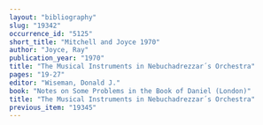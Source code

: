 ```yaml
---
layout: "bibliography"
slug: "19342"
occurrence_id: "5125"
short_title: "Mitchell and Joyce 1970"
author: "Joyce, Ray"
publication_year: "1970"
title: "The Musical Instruments in Nebuchadrezzar´s Orchestra"
pages: "19-27"
editor: "Wiseman, Donald J."
book: "Notes on Some Problems in the Book of Daniel (London)"
title: "The Musical Instruments in Nebuchadrezzar´s Orchestra"
previous_item: "19345"
---
```

